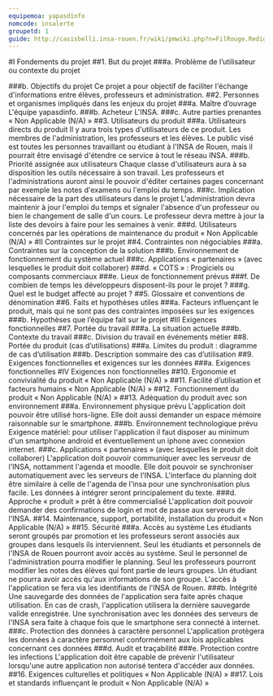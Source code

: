 ```yaml
---
equipemoa: yapasdinfo
nomcode: insalerte
groupetd: 1
guide: http://casisbelli.insa-rouen.fr/wiki/pmwiki.php?n=FilRouge.RedigerCdc
---
```


#I	Fondements du projet
##1. But du projet
###a. Problème de l’utilisateur ou contexte du projet 

###b. Objectifs du projet
Ce projet a pour objectif de faciliter l'échange d'informations entre élèves, professeurs et administration.
##2. Personnes et organismes impliqués dans les enjeux du projet 
###a. Maître d’ouvrage
L'équipe yapasdinfo.
###b. Acheteur
L'INSA.
###c. Autre parties prenantes
« Non Applicable (N/A) »
##3. Utilisateurs du produit
###a.	Utilisateurs directs du produit
Il y aura trois types d'utilisateurs de ce produit. Les membres de l'administration, les professeurs et les élèves.
Le public visé est toutes les personnes travaillant ou étudiant à l'INSA de Rouen, mais il pourrait être envisagé d'étendre ce service à tout le réseau INSA.
###b. Priorité assignée aux utilisateurs
Chaque classe d'utilisateurs aura à sa disposition les outils nécessaire à son travail. Les professeurs et l'administrations auront ainsi le pouvoir d'éditer certaines pages concernant par exemple les notes d'examens ou l'emploi du temps.
###c. Implication nécessaire de la part des utilisateurs dans le projet
L'administration devra maintenir à jour l'emploi du temps et signaler l'absence d'un professeur ou bien le changement de salle d'un cours.
Le professeur devra mettre à jour la liste des devoirs à faire pour les semaines à venir.
###d. Utilisateurs concernés par les opérations de maintenance du produit
« Non Applicable (N/A) »
#II	Contraintes sur le projet 
##4. Contraintes non négociables
###a. Contraintes sur la conception de la solution
###b. Environnement de fonctionnement du système actuel
###c. Applications « partenaires » (avec lesquelles le produit doit collaborer)
###d. « COTS » : Progiciels ou composants commerciaux
###e. Lieux de fonctionnement prévus
###f. De combien de temps les développeurs disposent-ils pour le projet ?
###g. Quel est le budget affecté au projet ?
##5. Glossaire et conventions de dénomination
##6. Faits et hypothèses utiles
###a. Facteurs influençant le produit, mais qui ne sont pas des contraintes imposées sur les exigences
###b. Hypothèses que l’équipe fait sur le projet 
#III	Exigences fonctionnelles
##7. Portée du travail
###a. La situation actuelle
###b. Contexte du travail
###c. Division du travail en événements métier
##8. Portée du produit (cas d’utilisations)
###a. Limites du produit : diagramme de cas d’utilisation
###b. Description sommaire des cas d’utilisation
##9. Exigences fonctionnelles et exigences sur les données
###a. Exigences fonctionnelles
#IV	Exigences non fonctionnelles
##10. Ergonomie et convivialité du produit
« Non Applicable (N/A) »
##11. Facilité d’utilisation et facteurs humains 
« Non Applicable (N/A) »
##12. Fonctionnement du produit
« Non Applicable (N/A) »
##13. Adéquation du produit avec son environnement
###a. Environnement physique prévu
  L'application doit pouvoir être utilisé hors-ligne.
  Elle doit aussi demander un espace mémoire raisonnable sur le smartphone.
###b. Environnement technologique prévu
  Exigence matériel: pour utiliser l'application il faut disposer au minimum d'un smartphone android et éventuellement un iphone avec connexion internet.
###c. Applications « partenaires » (avec lesquelles le produit doit collaborer) 
  L'application doit pouvoir communiquer avec les serveusr de l'INSA, nottamment l'agenda et moodle.
  Elle doit pouvoir se synchroniser automatiquement avec les serveurs de l'INSA.
  L'interface du planning doit être similaire à celle de l'agenda de l'insa pour une synchronisation plus facile.
  Les données à intégrer seront principalement du texte.
###d. Approche « produit » prêt à être commercialisé
  L'application doit pouvoir demander des confirmations de login et mot de passe aux serveurs de l'INSA.
##14. Maintenance, support, portabilité, installation du produit
« Non Applicable (N/A) »
##15. Sécurité
###a. Accès au système
  Les étudiants seront groupés par promotion et les professeurs seront associés aux groupes dans lesquels ils interviennent.
  Seul les étudiants et personnels de l'INSA de Rouen pourront avoir accès au système.
  Seul le personnel de l'administration pourra modifier le planning.
  Seul les professeurs pourront modifier les notes des élèves qui font partie de leurs groupes.
  Un étudiant ne pourra avoir accès qu'aux informations de son groupe.
  L'accès à l'application se fera via les identifiants de l'INSA de Rouen.
###b. Intégrité
  Une sauvegarde des données de l'application sera faite après chaque utilisation.
  En cas de crash, l'application utilisera la dernière sauvegarde valide enregistrée.
  Une synchronisation avec les données des serveurs de l'INSA sera faite à chaque fois que le smartphone sera connecté à internet.
###c. Protection des données à caractère personnel
 L'application protègera les données à caractère personnel conformément aux lois applicables concernant ces données
###d. Audit et traçabilité
###e. Protection contre les infections
  L'application doit être capable de prévenir l'utilisateur lorsqu'une autre application non autorisé tentera d'accéder aux données.
##16. Exigences culturelles et politiques 
« Non Applicable (N/A) »
##17. Lois et standards influençant le produit
« Non Applicable (N/A) »
